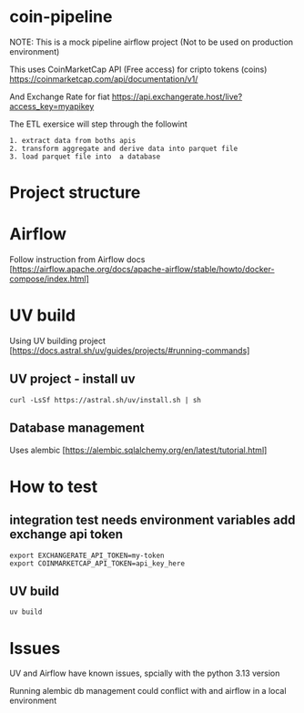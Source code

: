 # coin-pipeline

NOTE: This is a mock pipeline airflow project (Not to be used on production environment)

This uses CoinMarketCap API (Free access) for cripto tokens (coins)
https://coinmarketcap.com/api/documentation/v1/

And Exchange Rate for fiat 
https://api.exchangerate.host/live?access_key=myapikey

The ETL exersice will step through the followint

    1. extract data from boths apis
    2. transform aggregate and derive data into parquet file
    3. load parquet file into  a database


# Project structure



# Airflow
Follow instruction from Airflow docs [https://airflow.apache.org/docs/apache-airflow/stable/howto/docker-compose/index.html]

# UV build

Using UV building project [https://docs.astral.sh/uv/guides/projects/#running-commands]

## UV project - install uv

```
curl -LsSf https://astral.sh/uv/install.sh | sh
```

## Database management

Uses alembic [https://alembic.sqlalchemy.org/en/latest/tutorial.html] 

# How to test

## integration test needs environment variables add exchange api token
```
export EXCHANGERATE_API_TOKEN=my-token 
export COINMARKETCAP_API_TOKEN=api_key_here
```

## UV build
```
uv build
```


# Issues

UV and Airflow have known issues, spcially with the python 3.13 version

Running alembic db management could conflict with and airflow in a local environment

